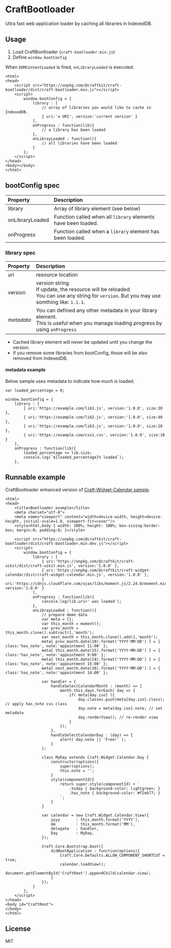 
# CraftBootloader

Ultra fast web application loader by caching all libraries in IndexedDB.


## Usage

1. Load CraftBootloader (`craft-bootloader.min.js`)
2. Define `window.bootConfig`

When `DOMContentLoaded` is fired, `onLibraryLoaded` is executed.

``` 
<html>
<head>
	<script src="https://unpkg.com/@craftkit/craft-bootloader/dist/craft-bootloader.min.js"></script>
	<script>
		window.bootConfig = {
			library : [
				// array of libraries you would like to cache in IndexedDB.
				{ uri:'a URI', version:'current version' }
			],
			onProgress : function(lib){
				// a library has been loaded
			},
			onLibrayLoaded : function(){
				// all libraries have been loaded
			}
		};
	</script>
</head>
<body></body>
</html>
``` 

## bootConfig spec

| Property        | Description     |
|:----------------|:----------------|
| library         | Array of library element (see below) |
| onLibraryLoaded | Function called when all `library` elements have been loaded. |
| onProgress      | Function called when a `library` element has been loaded. |


### library spec

| Property        | Description     |
|:----------------|:----------------|
| uri             | resource location |
| version         | version string.<br>If update, the resource will be reloaded.<br>You can use any string for `version`. But you may use somthing like: `1.1.1`. |
| _metadata_      | You can defined any other metadata in your library element.<br>This is useful when you manage loading progress by using `onProgress` |


* Cached library element will never be updated until you change the version.
* If you remove some libraries from bootConfig, those will be also removed from IndexedDB.


#### metadata example

Below sample uses metadata to indicate how much is loaded.

``` 
var loaded_percentage = 0;

window.bootConfig = {
	library : [
		{ uri:'https://example.com/lib1.js', version:'1.0.0', size:30 },
		{ uri:'https://example.com/lib2.js', version:'1.0.0', size:40 },
		{ uri:'https://example.com/lib3.js', version:'1.0.0', size:20 },
		{ uri:'https://example.com/css1.css', version:'1.0.0', size:10 }
	],
	onProgress : function(lib){
		loaded_percentage += lib.size;
		console.log(`${loaded_percentage}% loaded`);
	},
``` 


## Runnable example

CraftBootloader enhanced version of [Craft-Widget-Calendar sample](https://github.com/craftkit/craft-widget-calendar#sample).

``` 
<html>
<head>
	<title>Bootloader example</title>
	<meta charset="utf-8">
	<meta name="viewport" content="width=device-width, height=device-height, initial-scale=1.0, viewport-fit=cover"/>
	<style>html,body { width: 100%; height: 100%; box-sizing:border-box; margin:0; padding:0; }</style>
	
	<script src="https://unpkg.com/@craftkit/craft-bootloader/dist/craft-bootloader.min.dev.js"></script>
	<script>
		window.bootConfig = {
			library : [
				{ uri:'https://unpkg.com/@craftkit/craft-uikit/dist/craft-uikit.min.js', version:'1.0.0' },
				{ uri:'https://unpkg.com/@craftkit/craft-widget-calendar/dist/craft-widget-calendar.min.js', version:'1.0.0' },
				{ uri:'https://cdnjs.cloudflare.com/ajax/libs/moment.js/2.24.0/moment.min.js', version:'1.0.0' }
			],
			onProgress : function(lib){
				console.log(lib.uri+' was loaded');
			},
			onLibrayLoaded : function(){
				// prepare demo data
				var meta = {};
				var this_month = moment();
				var prev_month = this_month.clone().subtract(1,'month');
				var next_month = this_month.clone().add(1,'month');
				meta[ prev_month.date(10).format('YYYY-MM-DD') ] = { class:'has_note', note:'appointment 11:00' };
				meta[ this_month.date(15).format('YYYY-MM-DD') ] = { class:'has_note', note:'appointment 9:00' };
				meta[ this_month.date(24).format('YYYY-MM-DD') ] = { class:'has_note', note:'appointment 15:00' };
				meta[ next_month.date(20).format('YYYY-MM-DD') ] = { class:'has_note', note:'appointment 14:00' };
				
				var handler = {
					handleSelectCalendarMonth : (month) => {
						month.this_days.forEach( day => {
							if( meta[day.iso] ){
								day.classes.push(meta[day.iso].class); // apply has_note css class
								day.note = meta[day.iso].note; // set metadata
								day.renderView(); // re-render view
							}
						});
					},
					handleSelectCalendarDay : (day) => {
						alert( day.note || 'Free!' );
					}
				};
				
				class MyDay extends Craft.Widget.Calendar.Day {
					constructor(options){
						super(options);
						this.note = '';
					}
					style(componentId){
						return super.style(componentId) + `
							.today { background-color: lightgreen; }
							.has_note { background-color: #f2eb77; }
						`;
					}
				}
				
				var calendar = new Craft.Widget.Calendar.View({
					yyyy       : this_month.format('YYYY'),
					mm         : this_month.format('MM'),
					delegate   : handler,
					Day        : MyDay,
				});
				
				Craft.Core.Bootstrap.boot({
					didBootApplication : function(options){
						Craft.Core.Defaults.ALLOW_COMPONENT_SHORTCUT = true;
						calendar.loadView();
						document.getElementById('CraftRoot').appendChild(calendar.view);
					}
				});
			}
		};
	</script>
</head>
<body id="CraftRoot">
</body>
</html>
``` 

## License

MIT

